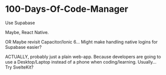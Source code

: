 # 100-Days-Of-Code-Manager

Use Supabase

Maybe, React Native. 

OR Maybe revisit Capacitor/Ionic 6... Might make handling native logins for Supabase easier?

ACTUALLY, probably just a plain web-app. Because developers are going to use a Desktop/Laptop instead of a phone when coding/learning. Usually... Try SvelteKit?

